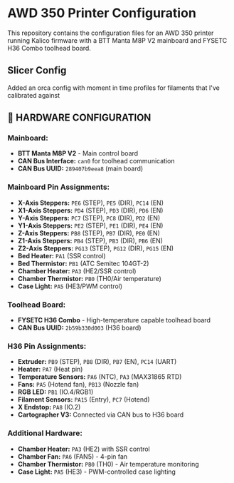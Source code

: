 # AWD 350 Printer Configuration

This repository contains the configuration files for an AWD 350 printer running Kalico firmware with a BTT Manta M8P V2 mainboard and FYSETC H36 Combo toolhead board.

## Slicer Config
Added an orca config with moment in time profiles for filaments that I've calibrated against

## 🔧 **HARDWARE CONFIGURATION**

### **Mainboard:**
- **BTT Manta M8P V2** - Main control board
- **CAN Bus Interface:** `can0` for toolhead communication
- **CAN Bus UUID:** `289407b9eea8` (main board)

### **Mainboard Pin Assignments:**
- **X-Axis Steppers:** `PE6` (STEP), `PE5` (DIR), `PC14` (EN)
- **X1-Axis Steppers:** `PD4` (STEP), `PD3` (DIR), `PD6` (EN)
- **Y-Axis Steppers:** `PC7` (STEP), `PC8` (DIR), `PD2` (EN)
- **Y1-Axis Steppers:** `PE2` (STEP), `PE1` (DIR), `PE4` (EN)
- **Z-Axis Steppers:** `PB8` (STEP), `PB7` (DIR), `PE0` (EN)
- **Z1-Axis Steppers:** `PB4` (STEP), `PB3` (DIR), `PB6` (EN)
- **Z2-Axis Steppers:** `PG13` (STEP), `PG12` (DIR), `PG15` (EN)
- **Bed Heater:** `PA1` (SSR control)
- **Bed Thermistor:** `PB1` (ATC Semitec 104GT-2)
- **Chamber Heater:** `PA3` (HE2/SSR control)
- **Chamber Thermistor:** `PB0` (TH0/Air temperature)
- **Case Light:** `PA5` (HE3/PWM control)

### **Toolhead Board:**
- **FYSETC H36 Combo** - High-temperature capable toolhead board
- **CAN Bus UUID:** `2b59b330d003` (H36 board)

### **H36 Pin Assignments:**
- **Extruder:** `PB9` (STEP), `PB8` (DIR), `PB7` (EN), `PC14` (UART)
- **Heater:** `PA7` (Heat pin)
- **Temperature Sensors:** `PA6` (NTC), `PA3` (MAX31865 RTD)
- **Fans:** `PA5` (Hotend fan), `PB13` (Nozzle fan)
- **RGB LED:** `PB1` (IO.4/RGB1)
- **Filament Sensors:** `PA15` (Entry), `PC7` (Hotend)
- **X Endstop:** `PA8` (IO.2)
- **Cartographer V3:** Connected via CAN bus to H36 board

### **Additional Hardware:**
- **Chamber Heater:** `PA3` (HE2) with SSR control
- **Chamber Fan:** `PA6` (FAN5) - 4-pin fan
- **Chamber Thermistor:** `PB0` (TH0) - Air temperature monitoring
- **Case Light:** `PA5` (HE3) - PWM-controlled case lighting